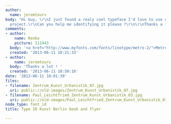 ```yaml
---
author:
  name: jeremtourv
body: "Hi Guy, \r\nI just found a realy cool typeface I'd love to use on a curent
  project.\r\nCan you help me identifying it please ?\r\n\r\nThanks a lot in advance\r\n\r\n[img:sites/default/files/old-images/Zentrum_Kunst_Urbanistik_07_5298.jpg]\r\n\r\n"
comments:
- author:
    name: Renko
    picture: 111443
  body: '<a href="http://www.myfonts.com/fonts/linotype/metro-2/">Metro Black #2</a>.'
  created: '2013-06-11 10:21:33'
- author:
    name: jeremtourv
  body: 'Thanks a lot ! '
  created: '2013-06-11 10:50:16'
date: '2013-06-11 10:01:39'
files:
- filename: Zentrum_Kunst_Urbanistik_07.jpg
  uri: public://old-images/Zentrum_Kunst_Urbanistik_07.jpg
- filename: Paul_Leichtfried_Zentrum_Kunst_Urbanistik_03.jpg
  uri: public://old-images/Paul_Leichtfried_Zentrum_Kunst_Urbanistik_03.jpg
node_type: font_id
title: Type ID Kunst Berlin book and flyer

---
```

